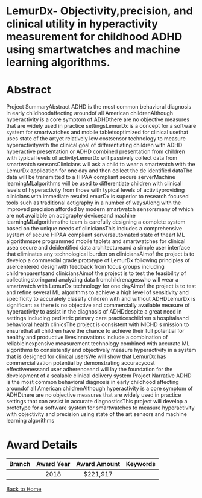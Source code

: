 
LemurDx- Objectivity,precision, and clinical utility in hyperactivity measurement for childhood ADHD using smartwatches and machine learning algorithms.
========================================================================================================================================================

# Abstract


Project SummaryAbstract
ADHD is the most common behavioral diagnosis in early childhoodaffecting aroundof all American
childrenAlthough hyperactivity is a core symptom of ADHDthere are no objective measures that are widely
used in practice settingsLemurDx is a concept for a software system for smartwatches and mobile tabletsoptimized for clinical usethat uses state of the artyet relatively low costsensor technology to measure
hyperactivitywith the clinical goal of differentiating children with ADHD hyperactive presentation or ADHD
combined presentation from children with typical levels of activityLemurDx will passively collect data from
smartwatch sensorsClinicians will ask a child to wear a smartwatch with the LemurDx application for one day
and then collect the de identified dataThe data will be transmitted to a HIPAA compliant secure serverMachine learningMLalgorithms will be used to differentiate children with clinical levels of hyperactivity from
those with typical levels of activityproviding clinicians with immediate resultsLemurDx is superior to
research focused tools such as traditional actigraphy in a number of waysAlong with the improved precision
afforded by modern smartwatch sensorsmany of which are not available on actigraphy devicesand machine
learningMLalgorithmsthe team is carefully designing a complete system based on the unique needs of
cliniciansThis includes a comprehensive system of secure HIPAA compliant serversautomated state of theart ML algorithmspre programmed mobile tablets and smartwatches for clinical usea secure and deidentified data architectureand a simple user interface that eliminates any technological burden on cliniciansAimof the project is to develop a commercial grade prototype of LemurDx following principles of usercentered designwith feedback from focus groups including childrenparentsand cliniciansAimof the
project is to test the feasibility of collectingstoringand analyzing data fromchildrenageswho will
wear a smartwatch with LemurDx technology for one dayAimof the project is to test and refine several ML
algorithms to achieve a high level of sensitivity and specificity to accurately classify children with and without
ADHDLemurDx is significant as there is no objective and commercially available measure of hyperactivity to
assist in the diagnosis of ADHDdespite a great need in settings including pediatric primary care practiceschildren s hospitalsand behavioral health clinicsThe project is consistent with NICHD s mission to ensurethat all children have the chance to achieve their full potential for healthy and productive livesInnovations
include a combination of reliableinexpensive measurement technology combined with accurate ML algorithms
to consistently and objectively measure hyperactivity in a system that is designed for clinical usersWe will
show that LemurDx has commercialization potential by demonstrating accuracycost effectivenessand user
adherenceand will lay the foundation for the development of a scalable clinical delivery system Project Narrative
ADHD is the most common behavioral diagnosis in early childhood affecting aroundof all American
childrenAlthough hyperactivity is a core symptom of ADHDthere are no objective measures that are widely
used in practice settings that can assist in accurate diagnosticsThis project will develop a prototype for a
software system for smartwatches to measure hyperactivity with objectivity and precision using state of the art
sensors and machine learning algorithms  

# Award Details

|Branch|Award Year|Award Amount|Keywords|
| :---: | :---: | :---: | :---: |
||2018|$221,917||
  
  


[Back to Home](https://github.com/chrischow/dod_sbir_awards/Reports/JH/#2340)